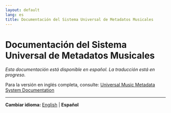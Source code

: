 ```yaml
---
layout: default
lang: es
title: Documentación del Sistema Universal de Metadatos Musicales
---
```


# Documentación del Sistema Universal de Metadatos Musicales

*Esta documentación está disponible en español. La traducción está en progreso.*

Para la versión en inglés completa, consulte: [Universal Music Metadata System Documentation](universal-metadata-system.md)

---

**Cambiar idioma:** [English](universal-metadata-system.md) | **Español**